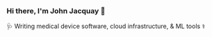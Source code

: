 ### Hi there, I'm John Jacquay 👋

🩺 Writing medical device software, cloud infrastructure, & ML tools ⚕️
